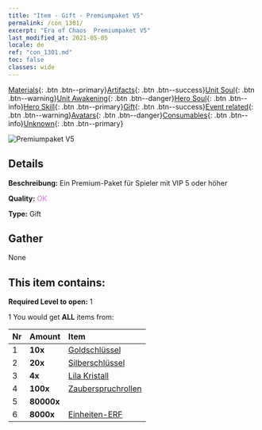```yaml
---
title: "Item - Gift - Premiumpaket V5"
permalink: /con_1301/
excerpt: "Era of Chaos  Premiumpaket V5"
last_modified_at: 2021-05-05
locale: de
ref: "con_1301.md"
toc: false
classes: wide
---
```

 [Materials](/ItemsDE/){: .btn .btn--primary}[Artifacts](/ItemsDE/Artifacts/){: .btn .btn--success}[Unit Soul](/ItemsDE/UnitSoul/){: .btn .btn--warning}[Unit Awakening](/ItemsDE/UnitAwakening/){: .btn .btn--danger}[Hero Soul](/ItemsDE/HeroSoul/){: .btn .btn--info}[Hero Skill](/ItemsDE/HeroSkill/){: .btn .btn--primary}[Gift](/ItemsDE/Gift/){: .btn .btn--success}[Event related](/ItemsDE/Events/){: .btn .btn--warning}[Avatars](/ItemsDE/Avatars/){: .btn .btn--danger}[Consumables](/ItemsDE/Consumables/){: .btn .btn--info}[Unknown](/ItemsDE/Unknown/){: .btn .btn--primary}

 ![Premiumpaket V5](/images/t/i_905005.png)

## Details
 **Beschreibung:** Ein Premium-Paket für Spieler mit VIP 5 oder höher

 **Quality:** <span style="color: #DA70D6">OK</span>

 **Type:** Gift

## Gather

  None

## This item contains:

 **Required Level to open:** 1

 1 You would get **ALL** items  from:

  | Nr | Amount |     Item    |
  |:---|:-------|:------------|
  | 1 |  **10x** | [Goldschlüssel](/ItemsDE/con_783/) |  | 
  | 2 |  **20x** | [Silberschlüssel](/ItemsDE/con_693/) |  | 
  | 3 |  **4x** | [Lila Kristall](/ItemsDE/con_720/) |  | 
  | 4 |  **100x** | [Zauberspruchrollen](/ItemsDE/con_694/) |  | 
  | 5 |  **80000x** | <i class="fas fa-coins"/> |  | 
  | 6 |  **8000x** | [Einheiten-ERF](/ItemsDE/con_902/) |  | 

